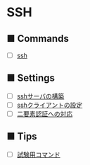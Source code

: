 # SSH
## ■ Commands
- [ ] [ssh](https://github.com/thetaru/memorandum/tree/master/OS/Linux/CentOS8/SSH/ssh)
## ■ Settings
- [ ] [sshサーバの構築](https://github.com/thetaru/memorandum/tree/master/OS/Linux/CentOS8/SSH/ssh_server)
- [ ] [sshクライアントの設定](https://github.com/thetaru/memorandum/tree/master/OS/Linux/CentOS8/SSH/ssh_client)
- [ ] [二要素認証への対応](https://github.com/thetaru/memorandum/tree/master/OS/Linux/CentOS8/SSH/MFA)
## ■ Tips
- [ ] [試験用コマンド](https://github.com/thetaru/memorandum/tree/master/OS/Linux/CentOS8/SSH/specify_cipher)
